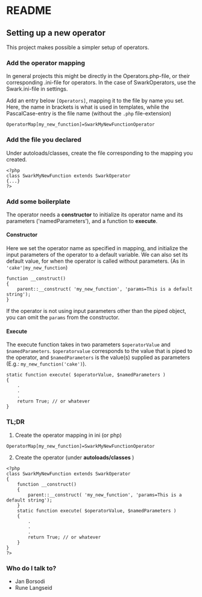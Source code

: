 # README #

## Setting up a new operator ##

This project makes possible a simpler setup of operators.

### Add the operator mapping ###
In general projects this might be directly in the <Project>Operators.php-file, or their corresponding .ini-file for operators. In the case of SwarkOperators, use the Swark.ini-file in settings.

Add an entry below `[Operators]`, mapping it to the file by name you set. Here, the name in brackets is what is used in templates, while the PascalCase-entry is the file name (without the `.php` file-extension)
```
OperatorMap[my_new_function]=SwarkMyNewFunctionOperator
```

### Add the file you declared ###
Under autoloads/classes, create the file corresponding to the mapping you created. 

```
<?php
class SwarkMyNewFunction extends SwarkOperator
{...}
?>
```

### Add some boilerplate ###
The operator needs a **constructor** to initialize its operator name and its parameters ('namedParameters'), and a function to **execute**.

#### Constructor ####
Here we set the operator name as specified in mapping, and initialize the input parameters of the operator to a default variable. We can also set its default value, for when the operator is called without parameters. (As in `'cake'|my_new_function`)

```
function __construct()
{
    parent::__construct( 'my_new_function', 'params=This is a default string');
}
```

If the operator is not using input parameters other than the piped object, you can omit the `params` from the constructor.

#### Execute ####
The execute function takes in two parameters `$operatorValue` and `$namedParameters`. `$operatorvalue` corresponds to the value that is piped to the operator, and `$namedParameters` is the value(s) supplied as parameters (E.g.: `my_new_function('cake')`).

```
static function execute( $operatorValue, $namedParameters )
{
	.
	.
	.
    return True; // or whatever
}
```

### TL;DR ###
1. Create the operator mapping in ini (or php)
```
OperatorMap[my_new_function]=SwarkMyNewFunctionOperator
```
2. Create the operator (under **autoloads/classes**
)
```
<?php
class SwarkMyNewFunction extends SwarkOperator
{
	function __construct()
	{
	    parent::__construct( 'my_new_function', 'params=This is a default string');
	}
	static function execute( $operatorValue, $namedParameters )
	{
		.
		.
		.
	    return True; // or whatever
	}
}
?>
```

### Who do I talk to? ###

* Jan Borsodi
* Rune Langseid